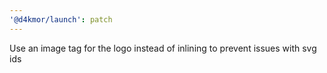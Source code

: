```yaml
---
'@d4kmor/launch': patch
---
```


Use an image tag for the logo instead of inlining to prevent issues with svg ids
